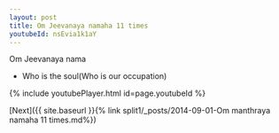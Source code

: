```yaml
---
layout: post
title: Om Jeevanaya namaha 11 times
youtubeId: nsEvia1k1aY
---
```

 
 
Om Jeevanaya nama 
 
 -  Who is the soul(Who is our occupation) 
 
  
 
  
 
 
 
 
 
 


{% include youtubePlayer.html id=page.youtubeId %}
 
[Next]({{ site.baseurl }}{% link  split1/_posts/2014-09-01-Om manthraya namaha 11 times.md%})
 
